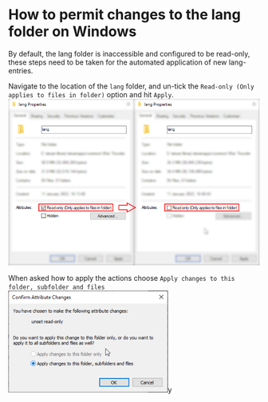 # How to permit changes to the lang folder on Windows

By default, the lang folder is inaccessible and configured to be read-only, these steps need to be taken for the automated application of new lang-entries.

Navigate to the location of the ```lang``` folder, and un-tick the ``Read-only (Only applies to files in folder)`` option and hit ``Apply``. <br>
<img class="gatsby-resp-image-image" src="img/lang_perm_tick.png" style="Width: 50rem" alt="un-tick the Ready-only attribute">

When asked how to apply the actions choose ``Apply changes to this folder, subfolder and files`` <br>
<img class="gatsby-resp-image-image" src="img/lang_perm_affirm.png" style="Width: 20rem" alt="un-tick the Ready-only attribute">y